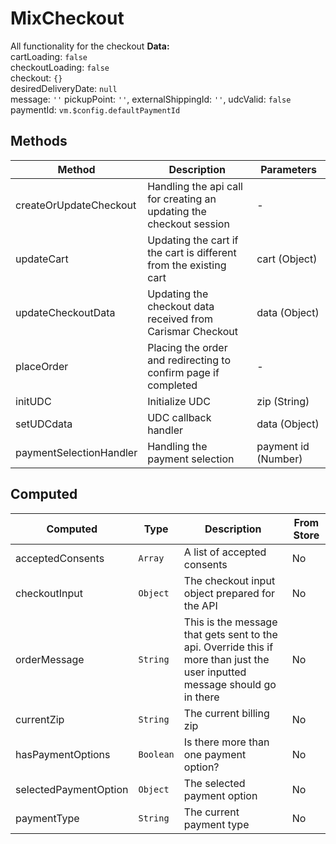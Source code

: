 # MixCheckout

All functionality for the checkout **Data:**<br> cartLoading: `false`<br> checkoutLoading: `false`<br> checkout: `{}`<br> desiredDeliveryDate: `null`<br> message: `''` pickupPoint: `''`, externalShippingId: `''`, udcValid: `false` paymentId: `vm.$config.defaultPaymentId`

## Methods

<!-- @vuese:MixCheckout:methods:start -->
|Method|Description|Parameters|
|---|---|---|
|createOrUpdateCheckout|Handling the api call for creating an updating the checkout session|-|
|updateCart|Updating the cart if the cart is different from the existing cart|cart (Object)|
|updateCheckoutData|Updating the checkout data received from Carismar Checkout|data (Object)|
|placeOrder|Placing the order and redirecting to confirm page if completed|-|
|initUDC|Initialize UDC|zip (String)|
|setUDCdata|UDC callback handler|data (Object)|
|paymentSelectionHandler|Handling the payment selection|payment id (Number)|

<!-- @vuese:MixCheckout:methods:end -->


## Computed

<!-- @vuese:MixCheckout:computed:start -->
|Computed|Type|Description|From Store|
|---|---|---|---|
|acceptedConsents|`Array`|A list of accepted consents|No|
|checkoutInput|`Object`|The checkout input object prepared for the API|No|
|orderMessage|`String`|This is the message that gets sent to the api. Override this if more than just the user inputted message should go in there|No|
|currentZip|`String`|The current billing zip|No|
|hasPaymentOptions|`Boolean`|Is there more than one payment option?|No|
|selectedPaymentOption|`Object`|The selected payment option|No|
|paymentType|`String`|The current payment type|No|

<!-- @vuese:MixCheckout:computed:end -->


